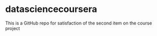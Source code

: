 # datasciencecoursera
This is a GitHub repo for satisfaction of the second item on the course project
